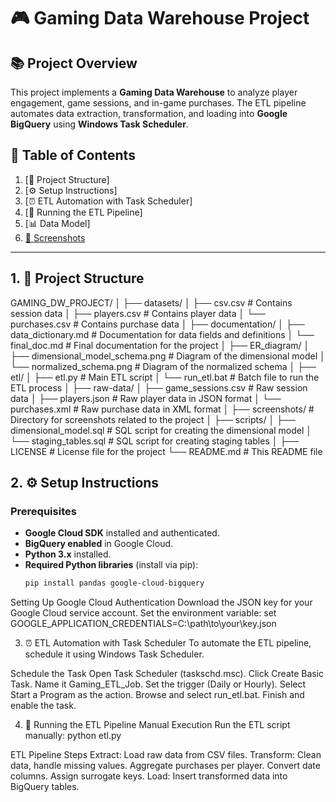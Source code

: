 # 🎮 Gaming Data Warehouse Project

## 📚 Project Overview

This project implements a **Gaming Data Warehouse** to analyze player engagement, game sessions, and in-game purchases. The ETL pipeline automates data extraction, transformation, and loading into **Google BigQuery** using **Windows Task Scheduler**.

## 📑 Table of Contents

1. [📁 Project Structure]
2. [⚙️ Setup Instructions]
3. [⏰ ETL Automation with Task Scheduler]
4. [🚀 Running the ETL Pipeline]
5. [📊 Data Model]
6. [📸 Screenshots](#screenshots)

---

## 1. 📁 Project Structure

GAMING_DW_PROJECT/
│
├── datasets/
│ ├── csv.csv # Contains session data
│ ├── players.csv # Contains player data
│ └── purchases.csv # Contains purchase data
│
├── documentation/
│ ├── data_dictionary.md # Documentation for data fields and definitions
│ └── final_doc.md # Final documentation for the project
│
├── ER_diagram/
│ ├── dimensional_model_schema.png # Diagram of the dimensional model
│ └── normalized_schema.png # Diagram of the normalized schema
│
├── etl/
│ ├── etl.py # Main ETL script
│ └── run_etl.bat # Batch file to run the ETL process
│
├── raw-data/
│ ├── game_sessions.csv # Raw session data
│ ├── players.json # Raw player data in JSON format
│ └── purchases.xml # Raw purchase data in XML format
│
├── screenshots/ # Directory for screenshots related to the project
│
├── scripts/
│ ├── dimensional_model.sql # SQL script for creating the dimensional model
│ └── staging_tables.sql # SQL script for creating staging tables
│
├── LICENSE # License file for the project
└── README.md # This README file

## 2. ⚙️ Setup Instructions

### Prerequisites

- **Google Cloud SDK** installed and authenticated.
- **BigQuery enabled** in Google Cloud.
- **Python 3.x** installed.
- **Required Python libraries** (install via pip):
  ```sh
  pip install pandas google-cloud-bigquery
  
Setting Up Google Cloud Authentication
Download the JSON key for your Google Cloud service account.
Set the environment variable:
set GOOGLE_APPLICATION_CREDENTIALS=C:\path\to\your\key.json

3. ⏰ ETL Automation with Task Scheduler
To automate the ETL pipeline, schedule it using Windows Task Scheduler.

Schedule the Task
Open Task Scheduler (taskschd.msc).
Click Create Basic Task.
Name it Gaming_ETL_Job.
Set the trigger (Daily or Hourly).
Select Start a Program as the action.
Browse and select run_etl.bat.
Finish and enable the task.

4. 🚀 Running the ETL Pipeline
Manual Execution
Run the ETL script manually:
python etl.py

ETL Pipeline Steps
Extract: Load raw data from CSV files.
Transform:
Clean data, handle missing values.
Aggregate purchases per player.
Convert date columns.
Assign surrogate keys.
Load: Insert transformed data into BigQuery tables.
